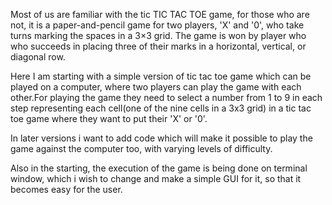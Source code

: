 Most of us are familiar with the tic TIC TAC TOE game, for those who are not, it is a paper-and-pencil game for two players, 'X' and '0', who take turns marking the spaces in a 3×3 grid. The game is won by player who who succeeds in placing three of their marks in a horizontal, vertical, or diagonal row.


Here I am starting with a simple version of tic tac toe game which can be played on a computer, where two players can play the game with each other.For playing the game they need to select a number from 1 to 9 in each step representing each cell(one of the nine cells in a 3x3 grid) in a tic tac toe game where they want to put their 'X' or '0'.


In later versions i want to add code which will make it possible to play the game against the computer too, with varying levels of difficulty.


Also in the starting, the execution of the game is being done on terminal window, which i wish to change and make a simple GUI for it, so that it becomes easy for the user.
